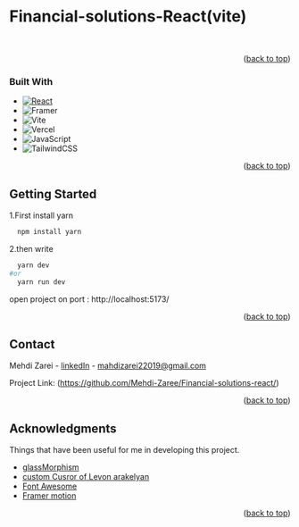 # Financial-solutions-React(vite)

<!-- Improved compatibility of back to top link: See: https://github.com/othneildrew/Best-README-Template/pull/73 -->
<a id="readme-top"></a>
<!--
*** Thanks for checking out the Best-README-Template. If you have a suggestion
*** that would make this better, please fork the repo and create a pull request
*** or simply open an issue with the tag "enhancement".
*** Don't forget to give the project a star!
*** Thanks again! Now go create something AMAZING! :D
-->



<!-- PROJECT SHIELDS -->
<!--
*** I'm using markdown "reference style" links for readability.
*** Reference links are enclosed in brackets [ ] instead of parentheses ( ).
*** See the bottom of this document for the declaration of the reference variables
*** for contributors-url, forks-url, etc. This is an optional, concise syntax you may use.
*** https://www.markdownguide.org/basic-syntax/#reference-style-links
-->
<!-- PROJECT LOGO -->
<br />



<!-- ABOUT THE PROJECT -->
<p align="right">(<a href="#readme-top">back to top</a>)</p>



### Built With
* [![React][React.js]][React-url]
* 	![Framer](https://img.shields.io/badge/Framer-black?style=for-the-badge&logo=framer&logoColor=blue)
* 	![Vite](https://img.shields.io/badge/vite-%23646CFF.svg?style=for-the-badge&logo=vite&logoColor=white)
* 	![Vercel](https://img.shields.io/badge/vercel-%23000000.svg?style=for-the-badge&logo=vercel&logoColor=white)
* 	![JavaScript](https://img.shields.io/badge/javascript-%23323330.svg?style=for-the-badge&logo=javascript&logoColor=%23F7DF1E)
* 	![TailwindCSS](https://img.shields.io/badge/tailwindcss-%2338B2AC.svg?style=for-the-badge&logo=tailwind-css&logoColor=white)


<p align="right">(<a href="#readme-top">back to top</a>)</p>



<!-- GETTING STARTED -->
## Getting Started
1.First install yarn
 ```sh
   npm install yarn
   ```
2.then write 
 ```sh
   yarn dev
#or
   yarn run dev
   ```


open project on port : http://localhost:5173/

<p align="right">(<a href="#readme-top">back to top</a>)</p>














<!-- CONTACT -->
## Contact

Mehdi Zarei - [linkedIn](https://linkedin.com/in/mehdi-zri) - mahdizarei22019@gmail.com

Project Link: (https://github.com/Mehdi-Zaree/Financial-solutions-react/)

<p align="right">(<a href="#readme-top">back to top</a>)</p>



<!-- ACKNOWLEDGMENTS -->
## Acknowledgments

Things that have been useful for me in developing this project.

* [glassMorphism](https://css.glass/)
* [custom Cusror of Levon arakelyan](https://github.com/lvnr/cool-custom-cursors-part-1)
* [Font Awesome](https://fontawesome.com)
* [Framer motion](https://www.framer.com/motion/)


<p align="right">(<a href="#readme-top">back to top</a>)</p>



<!-- MARKDOWN LINKS & IMAGES -->
<!-- https://www.markdownguide.org/basic-syntax/#reference-style-links -->
[contributors-shield]: https://img.shields.io/github/contributors/othneildrew/Best-README-Template.svg?style=for-the-badge
[contributors-url]: https://github.com/othneildrew/Best-README-Template/graphs/contributors
[forks-shield]: https://img.shields.io/github/forks/othneildrew/Best-README-Template.svg?style=for-the-badge
[forks-url]: https://github.com/Mehdi-Zaree/Financial-solutions-react/forks
[stars-shield]: https://img.shields.io/github/stars/othneildrew/Best-README-Template.svg?style=for-the-badge
[stars-url]: https://github.com/othneildrew/Best-README-Template/stargazers
[issues-shield]: https://img.shields.io/github/issues/othneildrew/Best-README-Template.svg?style=for-the-badge
[issues-url]: https://github.com/Mehdi-Zaree/Financial-solutions-react/issues
[license-shield]: https://img.shields.io/github/license/othneildrew/Best-README-Template.svg?style=for-the-badge
[license-url]: https://github.com/othneildrew/Best-README-Template/blob/master/LICENSE.txt
[linkedin-shield]: https://img.shields.io/badge/-LinkedIn-black.svg?style=for-the-badge&logo=linkedin&colorB=555
[linkedin-url]: https://linkedin.com/in/othneildrew
[product-screenshot]: images/screenshot.png
[Next.js]: https://img.shields.io/badge/next.js-000000?style=for-the-badge&logo=nextdotjs&logoColor=white
[Next-url]: https://nextjs.org/
[React.js]: https://img.shields.io/badge/React-20232A?style=for-the-badge&logo=react&logoColor=61DAFB
[React-url]: https://reactjs.org/
[Vue.js]: https://img.shields.io/badge/Vue.js-35495E?style=for-the-badge&logo=vuedotjs&logoColor=4FC08D
[Vue-url]: https://vuejs.org/
[Angular.io]: https://img.shields.io/badge/Angular-DD0031?style=for-the-badge&logo=angular&logoColor=white
[Angular-url]: https://angular.io/
[Svelte.dev]: https://img.shields.io/badge/Svelte-4A4A55?style=for-the-badge&logo=svelte&logoColor=FF3E00
[Svelte-url]: https://svelte.dev/
[Laravel.com]: https://img.shields.io/badge/Laravel-FF2D20?style=for-the-badge&logo=laravel&logoColor=white
[Laravel-url]: https://laravel.com
[Bootstrap.com]: https://img.shields.io/badge/Bootstrap-563D7C?style=for-the-badge&logo=bootstrap&logoColor=white
[Bootstrap-url]: https://getbootstrap.com
[JQuery.com]: https://img.shields.io/badge/jQuery-0769AD?style=for-the-badge&logo=jquery&logoColor=white
[JQuery-url]: https://jquery.com 
